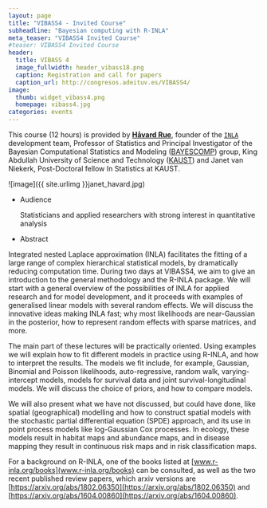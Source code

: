 ```yaml
---
layout: page
title: "VIBASS4 - Invited Course"
subheadline: "Bayesian computing with R-INLA"
meta_teaser: "VIBASS4 Invited Course"
#teaser: VIBASS4 Invited Course
header:
  title: VIBASS 4
  image_fullwidth: header_vibass18.png
  caption: Registration and call for papers
  caption_url: http://congresos.adeituv.es/VIBASS4/
image:
  thumb: widget_vibass4.png
  homepage: vibass4.jpg
categories: events
---
```


<!--[R-INLA](http://www.r-inla.org/)-->

This course (12 hours) is provided by [__Håvard Rue__](https://cemse.kaust.edu.sa/bayescomp/people/person/haavard-rue), founder of the [`INLA`](http://www.r-inla.org/) development team, Professor of Statistics and Principal Investigator of the Bayesian Computational Statistics and Modeling ([BAYESCOMP](https://cemse.kaust.edu.sa/bayescomp)) group, King Abdullah University of Science and Technology ([KAUST](https://kaust.edu.sa/)) and Janet van Niekerk, Post-Doctoral fellow In Statistics at KAUST.

![image]({{ site.urlimg }}janet_havard.jpg) 

- Audience

    Statisticians and applied researchers with strong interest in quantitative analysis

- Abstract

Integrated nested Laplace approximation (INLA) facilitates the
fitting of a large range of complex hierarchical statistical
models, by dramatically reducing computation time. During two days
at VIBASS4, we aim to give an introduction to the general
methodology and the R-INLA package. We will start with a general
overview of the possibilities of INLA for applied research and for
model development, and it proceeds with examples of generalised
linear models with several random effects. We will discuss the
innovative ideas making INLA fast; why most likelihoods are
near-Gaussian in the posterior, how to represent random effects
with sparse matrices, and more.

The main part of these lectures will be practically oriented.
Using examples we will explain how to fit different models in
practice using R-INLA, and how to interpret the results. The
models we fit include, for example, Gaussian, Binomial and Poisson
likelihoods, auto-regressive, random walk, varying-intercept
models, models for survival data and joint survival-longitudinal
models. We will discuss the choice of priors, and how to compare
models.

We will also present what we have not discussed, but could have
done, like spatial (geographical) modelling and how to construct
spatial models with the stochastic partial differential equation
(SPDE) approach, and its use in point process models like
log-Gaussian Cox processes. In ecology, these models result in
habitat maps and abundance maps, and in disease mapping they
result in continuous risk maps and in risk classification maps.

For a background on R-INLA, one of the books listed at
[www.r-inla.org/books](www.r-inla.org/books)
can be consulted, as well as the two
recent published review papers, which arxiv versions are
[https://arxiv.org/abs/1802.06350](https://arxiv.org/abs/1802.06350)
and [https://arxiv.org/abs/1604.00860](https://arxiv.org/abs/1604.00860).

